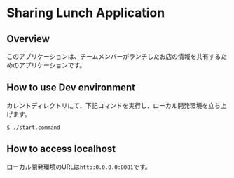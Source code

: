 # Sharing Lunch Application

## Overview
このアプリケーションは、チームメンバーがランチしたお店の情報を共有するためのアプリケーションです。

## How to use Dev environment
カレントディレクトリにて、下記コマンドを実行し、ローカル開発環境を立ち上げます。
```
$ ./start.command
```

## How to access localhost
ローカル開発環境のURLは`http:0.0.0.0:8081`です。
